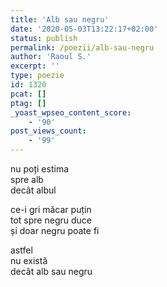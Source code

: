 ```yaml
---
title: 'Alb sau negru'
date: '2020-05-03T13:22:17+02:00'
status: publish
permalink: /poezii/alb-sau-negru
author: 'Raoul S.'
excerpt: ''
type: poezie
id: 1320
pcat: []
ptag: []
_yoast_wpseo_content_score:
    - '90'
post_views_count:
    - '99'
---
```

nu poți estima  
spre alb  
decât albul

ce-i gri măcar puțin  
tot spre negru duce   
și doar negru poate fi

astfel  
nu există  
decât alb sau negru